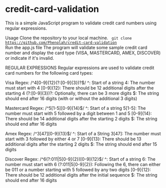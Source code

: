 # credit-card-validation

This is a simple JavaScript program to validate credit card numbers using regular expressions.

Usage
Clone the repository to your local machine.
	<code> git clone https://github.com/Phenolah/credit-card-validation
     </code>
Run the app.js file
The program will validate some sample credit card number and display the card type (VISA, MASTERCARD, AMEX, DISCOVER) or indicate if it's invalid.

REGULAR EXPRESSIONS
Regular expressions are used to validate credit card numbers for the following card types:

Visa Regex: /^4[0-9]{12}(?:[0-9]{3})?$/
  ^: Start of a string
  4: The number must start with 4
  [0-9]{12}: There should be 12 additional digits after the starting 4
  (?:[0-9]{3})?: Optionally, there can be 3 more digits
  $: The string should end after 16 digits (with or without the additional 3 digits)

Mastercard Regex: /^5[1-5][0-9]{14}$/
  ^: Start of a string
  5[1-5]: The number must start with 5 followed by a digit between 1 and 5
  [0-9]{14}: There should be 14 additional digits after the starting 2 digits
  $: The string should end after 16 digits

Amex Regex: /^3[47][0-9]{13}$/
  ^: Start of a String
  3[47]: The number must start with 3 followed by either 4 or 7
  [0-9]{13}: There should be 13 additional digits after the starting 2 digits
  $: The string should end after 15 digits

Discover Regex: /^6(?:011|5[0-9]{2})[0-9]{12}$/
  ^: Start of a string
  6: The number must start with 6
  (?:011|5[0-9]{2}): Following the 6, there can either be 011 or a number starting with 5 followed by any two digits
  [0-9]{12}: There should be 12 additional digits after the initial sequence
  $: The string should end after 16 digits
